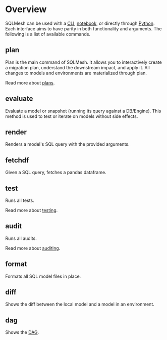 # Overview

SQLMesh can be used with a [CLI](cli.md), [notebook](notebook.md), or directly through [Python](python.md). Each interface aims to have parity in both functionality and arguments. The following is a list of available commands.

## plan
Plan is the main command of SQLMesh. It allows you to interactively create a migration plan, understand the downstream impact, and apply it. All changes to models and environments are materialized through plan.

Read more about [plans](/concepts/plans).

## evaluate
Evaluate a model or snapshot (running its query against a DB/Engine). This method is used to test or iterate on models without side effects.

## render
Renders a model's SQL query with the provided arguments.

## fetchdf
Given a SQL query, fetches a pandas dataframe.

## test
Runs all tests.

Read more about [testing](/guides/tests).

## audit
Runs all audits.

Read more about [auditing](/guides/audits).

## format
Formats all SQL model files in place.

## diff
Shows the diff between the local model and a model in an environment.

## dag
Shows the [DAG](../glossary.md).
